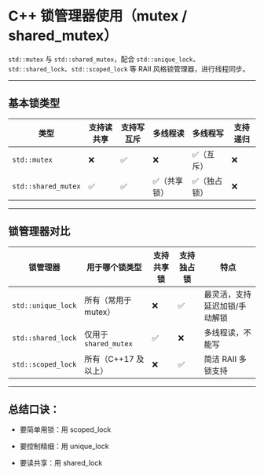 # C++ 锁管理器使用（mutex / shared_mutex）

 `std::mutex` 与 `std::shared_mutex`，配合 `std::unique_lock`、`std::shared_lock`、`std::scoped_lock` 等 RAII 风格锁管理器，进行线程同步。

---

## 基本锁类型

| 类型            | 支持读共享 | 支持写互斥 | 多线程读 | 多线程写 | 支持递归 |
|-----------------|-------------|-------------|-----------|-----------|------------|
| `std::mutex`    | ❌          | ✅          | ❌        | ✅（互斥）| ❌         |
| `std::shared_mutex` | ✅     | ✅          | ✅（共享锁）| ✅（独占锁）| ❌         |

---

## 锁管理器对比

| 锁管理器         | 用于哪个锁类型       | 支持共享锁 | 支持独占锁 | 特点                             |
|------------------|----------------------|--------------|--------------|----------------------------------|
| `std::unique_lock` | 所有（常用于 mutex）  | ❌           | ✅           | 最灵活，支持延迟加锁/手动解锁   |
| `std::shared_lock` | 仅用于 `shared_mutex` | ✅           | ❌           | 多线程读，不能写                 |
| `std::scoped_lock` | 所有（C++17 及以上） | ❌           | ✅           | 简洁 RAII 多锁支持               |

---
## 总结口诀：
- 要简单用锁：用 scoped_lock

- 要控制精细：用 unique_lock

- 要读共享：用 shared_lock
